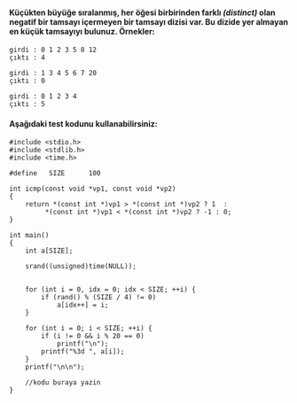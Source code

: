 #### Küçükten büyüğe sıralanmış, her öğesi birbirinden farklı *(distinct)* olan negatif bir tamsayı içermeyen bir tamsayı dizisi var. Bu dizide yer almayan en küçük tamsayıyı bulunuz. Örnekler:

```
girdi : 0 1 2 3 5 8 12
çıktı : 4

girdi : 1 3 4 5 6 7 20
çıktı : 0

girdi : 0 1 2 3 4
çıktı : 5
```

#### Aşağıdaki test kodunu kullanabilirsiniz:


```
#include <stdio.h>
#include <stdlib.h>
#include <time.h>

#define   SIZE      100

int icmp(const void *vp1, const void *vp2)
{
	return *(const int *)vp1 > *(const int *)vp2 ? 1  :
         *(const int *)vp1 < *(const int *)vp2 ? -1 : 0;
}

int main()
{
	int a[SIZE];

	srand((unsigned)time(NULL));


	for (int i = 0, idx = 0; idx < SIZE; ++i) {
		if (rand() % (SIZE / 4) != 0)
			a[idx++] = i;
	}

	for (int i = 0; i < SIZE; ++i) {
		if (i != 0 && i % 20 == 0)
			printf("\n");
		printf("%3d ", a[i]);
	}
	printf("\n\n");

	//kodu buraya yazin
}
```
